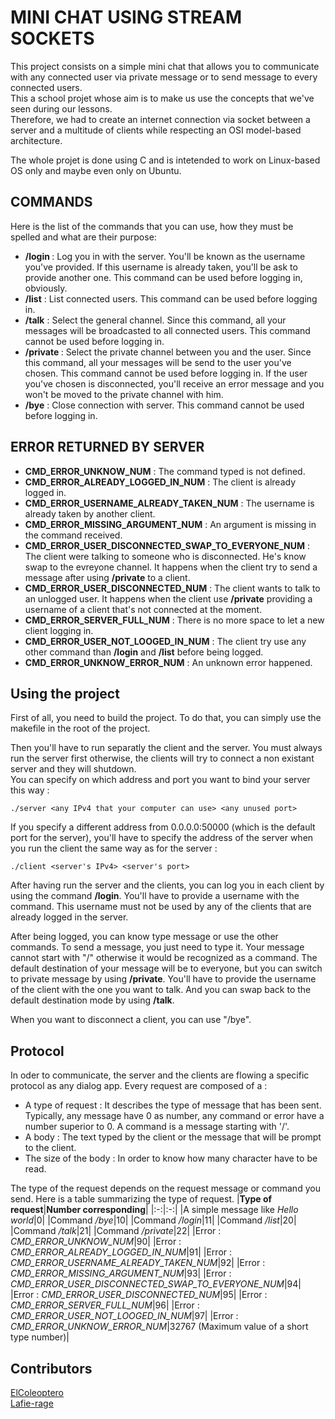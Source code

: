 # MINI CHAT USING STREAM SOCKETS

This project consists on a simple mini chat that allows you to communicate with any connected user via private message or to send message to every connected users.  
This a school projet whose aim is to make us use the concepts that we've seen during our lessons.  
Therefore, we had to create an internet connection via socket between a server and a multitude of clients while respecting an OSI model-based architecture.  

The whole projet is done using C and is intetended to work on Linux-based OS only and maybe even only on Ubuntu.

## COMMANDS

Here is the list of the commands that you can use, how they must be spelled and what are their purpose:  
- **/login <username>** : Log you in with the server. You'll be known as the username you've provided. If this username is already taken, you'll be ask to provide another one.  This command can be used before logging in, obviously.
- **/list** : List connected users. This command can be used before logging in.
- **/talk**  : Select the general channel. Since this command, all your messages will be broadcasted to all connected users. This command cannot be used before logging in.
- **/private <username>**  : Select the private channel between you and the user. Since this command, all your messages will be send to the user you've chosen. This command cannot be used before logging in.
If the user you've chosen is disconnected, you'll receive an error message and you won't be moved to the private channel with him.
- **/bye** : Close connection with server. This command cannot be used before logging in.

## ERROR RETURNED BY SERVER
  
- **CMD_ERROR_UNKNOW_NUM** : The command typed is not defined.
- **CMD_ERROR_ALREADY_LOGGED_IN_NUM** : The client is already logged in.
- **CMD_ERROR_USERNAME_ALREADY_TAKEN_NUM** : The username is already taken by another client.
- **CMD_ERROR_MISSING_ARGUMENT_NUM** : An argument is missing in the command received.
- **CMD_ERROR_USER_DISCONNECTED_SWAP_TO_EVERYONE_NUM** : The client were talking to someone who is disconnected. He's know swap to the evreyone channel. It happens when the client try to send a message after using **/private** to a client.
- **CMD_ERROR_USER_DISCONNECTED_NUM** : The client wants to talk to an unlogged user. It happens when the client use **/private** providing a username of a client that's not connected at the moment.
- **CMD_ERROR_SERVER_FULL_NUM** : There is no more space to let a new client logging in.
- **CMD_ERROR_USER_NOT_LOOGED_IN_NUM** : The client try use any other command than **/login** and **/list** before being logged.
- **CMD_ERROR_UNKNOW_ERROR_NUM** : An unknown error happened.
  
## Using the project

First of all, you need to build the project. To do that, you can simply use the makefile in the root of the project.  

Then you'll have to run separatly the client and the server. You must always run the server first otherwise, the clients will try to connect a non existant server and they will shutdown.  
You can specify on which address and port you want to bind your server this way :

```
./server <any IPv4 that your computer can use> <any unused port>
```

If you specify a different address from 0.0.0.0:50000 (which is the default port for the server), you'll have to specify the address of the server when you run the client the same way as for the server :
  
```
./client <server's IPv4> <server's port>
```
  
After having run the server and the clients, you can log you in each client by using the command **/login**. You'll have to provide a username with the command. This username must not be used by any of the clients that are already logged in the server.

After being logged, you can know type message or use the other commands.
To send a message, you just need to type it. Your message cannot start with "/" otherwise it would be recognized as a command.
The default destination of your message will be to everyone, but you can switch to private message by using **/private**. You'll have to provide the username of the client with the one you want to talk.
And you can swap back to the default destination mode by using **/talk**.

When you want to disconnect a client, you can use "/bye".
  
## Protocol
  
In oder to communicate, the server and the clients are flowing a specific protocol as any dialog app.
Every request are composed of a :
- A type of request : It describes the type of message that has been sent. Typically, any message have 0 as number, any command or error have a number superior to 0. A command is a message starting with '/'.
- A body : The text typed by the client or the message that will be prompt to the client.
- The size of the body : In order to know how many character have to be read.

The type of the request depends on the request message or command you send.
Here is a table summarizing the type of request.
|**Type of request**|**Number corresponding**|
|:-:|:-:|
|A simple message like *Hello world*|0|
|Command */bye*|10|
|Command */login*|11|
|Command */list*|20|
|Command */talk*|21|
|Command */private*|22|
|Error : *CMD_ERROR_UNKNOW_NUM*|90|
|Error : *CMD_ERROR_ALREADY_LOGGED_IN_NUM*|91|
|Error : *CMD_ERROR_USERNAME_ALREADY_TAKEN_NUM*|92|
|Error : *CMD_ERROR_MISSING_ARGUMENT_NUM*|93|
|Error : *CMD_ERROR_USER_DISCONNECTED_SWAP_TO_EVERYONE_NUM*|94|
|Error : *CMD_ERROR_USER_DISCONNECTED_NUM*|95|
|Error : *CMD_ERROR_SERVER_FULL_NUM*|96|
|Error : *CMD_ERROR_USER_NOT_LOOGED_IN_NUM*|97|
|Error : *CMD_ERROR_UNKNOW_ERROR_NUM*|32767 (Maximum value of a short type number)|
  
## Contributors

[ElColeoptero](https://github.com/elColeoptero)  
[Lafie-rage](https://github.com/Lafie-rage)  
